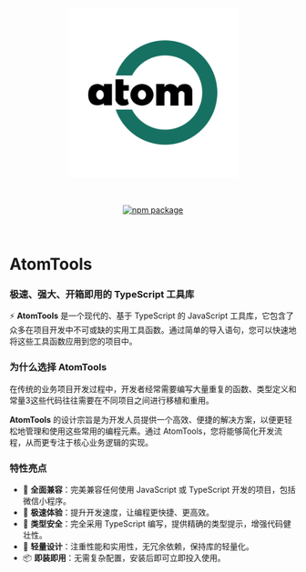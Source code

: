 
<p align="center">
  <a href="https://tools.atomnotion.com" target="_blank" rel="noopener noreferrer">
    <img width="300" src="../../public/image/logo.png" alt="atom-tools logo">
  </a>
</p>
<br/>
<p align="center">
  <a href="https://www.npmjs.com/package/atom-tools"><img src="https://img.shields.io/npm/v/atom-tools.svg" alt="npm package"></a>
</p>
<br/>

# AtomTools 

### 极速、强大、开箱即用的 TypeScript 工具库

⚡️ **AtomTools** 是一个现代的、基于 TypeScript 的 JavaScript 工具库，它包含了众多在项目开发中不可或缺的实用工具函数。通过简单的导入语句，您可以快速地将这些工具函数应用到您的项目中。

### 为什么选择 AtomTools

在传统的业务项目开发过程中，开发者经常需要编写大量重复的函数、类型定义和常量3这些代码往往需要在不同项目之间进行移植和重用。

**AtomTools** 的设计宗旨是为开发人员提供一个高效、便捷的解决方案，以便更轻松地管理和使用这些常用的编程元素。通过 AtomTools，您将能够简化开发流程，从而更专注于核心业务逻辑的实现。

### 特性亮点

- 🌈 **全面兼容**：完美兼容任何使用 JavaScript 或 TypeScript 开发的项目，包括微信小程序。
- 🚀 **极速体验**：提升开发速度，让编程更快捷、更高效。
- 📠 **类型安全**：完全采用 TypeScript 编写，提供精确的类型提示，增强代码健壮性。
- 🍃 **轻量设计**：注重性能和实用性，无冗余依赖，保持库的轻量化。
- 📦 **即装即用**：无需复杂配置，安装后即可立即投入使用。